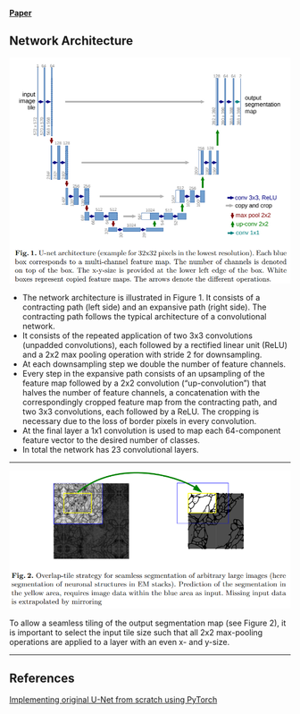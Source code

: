 [**Paper**](https://arxiv.org/pdf/1505.04597.pdf)

## Network Architecture
<p align="center">
  <img src = "https://github.com/ishandutta0098/paper-implementations/blob/main/UNet/images/Figure-1.png"/>
</p>

- The network architecture is illustrated in Figure 1. It consists of a contracting path (left side) and an expansive path (right side). The contracting path follows
the typical architecture of a convolutional network. 
- It consists of the repeated application of two 3x3 convolutions (unpadded convolutions), each followed by a rectified linear unit (ReLU) and a 2x2 max pooling operation with stride 2
for downsampling. 
- At each downsampling step we double the number of feature channels. 
- Every step in the expansive path consists of an upsampling of the feature map followed by a 2x2 convolution (“up-convolution”) that halves the number of feature channels, a concatenation with the correspondingly cropped
feature map from the contracting path, and two 3x3 convolutions, each followed by a ReLU. The cropping is necessary due to the loss of border pixels in every convolution. 
- At the final layer a 1x1 convolution is used to map each 64-component feature vector to the desired number of classes. 
- In total the network has 23 convolutional layers.

---

<p align="center">
  <img src = "https://github.com/ishandutta0098/paper-implementations/blob/main/UNet/images/Figure-2.png"/>
</p>

To allow a seamless tiling of the output segmentation map (see Figure 2), it is important to select the input tile size such that all 2x2 max-pooling operations
are applied to a layer with an even x- and y-size.

---

## References
[Implementing original U-Net from scratch using PyTorch](https://www.youtube.com/watch?v=u1loyDCoGbE&t=452s)
